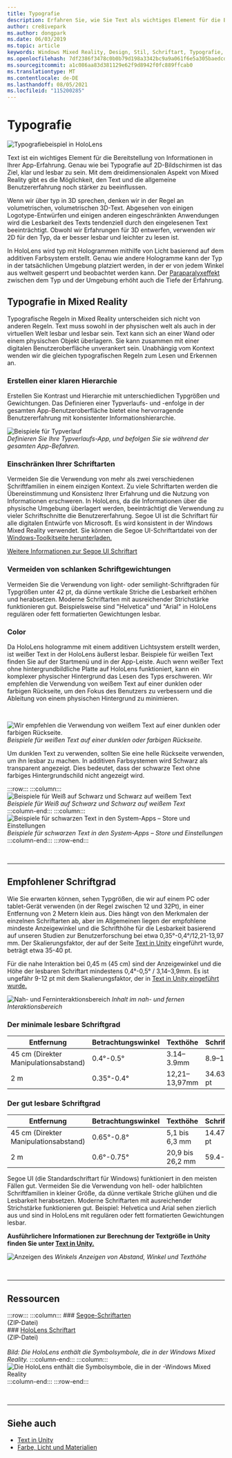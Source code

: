 ```yaml
---
title: Typografie
description: Erfahren Sie, wie Sie Text als wichtiges Element für die Bereitstellung von Informationen in Ihrer Mixed Reality-App-Erfahrung entwerfen und implementieren.
author: cre8ivepark
ms.author: dongpark
ms.date: 06/03/2019
ms.topic: article
keywords: Windows Mixed Reality, Design, Stil, Schriftart, Typografie, Ui, UX, Text, Mixed Reality-Headset, Windows Mixed Reality-Headset, Virtual Reality-Headset, HoloLens
ms.openlocfilehash: 7df2386f3478c0b0b79d198a3342bc9a9a061f6e5a305baedcd91be9c2f09f04
ms.sourcegitcommit: a1c086aa83d381129e62f9d8942f0fc889ffcab0
ms.translationtype: MT
ms.contentlocale: de-DE
ms.lasthandoff: 08/05/2021
ms.locfileid: "115200285"
---
```

# <a name="typography"></a>Typografie

![Typografiebeispiel in HoloLens](images/typography-cover.png)<br>


Text ist ein wichtiges Element für die Bereitstellung von Informationen in Ihrer App-Erfahrung. Genau wie bei Typografie auf 2D-Bildschirmen ist das Ziel, klar und lesbar zu sein. Mit dem dreidimensionalen Aspekt von Mixed Reality gibt es die Möglichkeit, den Text und die allgemeine Benutzererfahrung noch stärker zu beeinflussen.

Wenn wir über typ in 3D sprechen, denken wir in der Regel an volumetrischen, volumetrischen 3D-Text. Abgesehen von einigen Logotype-Entwürfen und einigen anderen eingeschränkten Anwendungen wird die Lesbarkeit des Texts tendenziell durch den eingelesenen Text beeinträchtigt. Obwohl wir Erfahrungen für 3D entwerfen, verwenden wir 2D für den Typ, da er besser lesbar und leichter zu lesen ist.

In HoloLens wird typ mit Hologrammen mithilfe von Licht basierend auf dem additiven Farbsystem erstellt. Genau wie andere Hologramme kann der Typ in der tatsächlichen Umgebung platziert werden, in der er von jedem Winkel aus weltweit gesperrt und beobachtet werden kann. Der [Paraparalyxeffekt](https://en.wikipedia.org/wiki/Parallax) zwischen dem Typ und der Umgebung erhöht auch die Tiefe der Erfahrung.

## <a name="typography-in-mixed-reality"></a>Typografie in Mixed Reality

Typografische Regeln in Mixed Reality unterscheiden sich nicht von anderen Regeln. Text muss sowohl in der physischen welt als auch in der virtuellen Welt lesbar und lesbar sein. Text kann sich an einer Wand oder einem physischen Objekt überlagern. Sie kann zusammen mit einer digitalen Benutzeroberfläche unverankert sein. Unabhängig vom Kontext wenden wir die gleichen typografischen Regeln zum Lesen und Erkennen an.

### <a name="create-clear-hierarchy"></a>Erstellen einer klaren Hierarchie

Erstellen Sie Kontrast und Hierarchie mit unterschiedlichen Typgrößen und Gewichtungen. Das Definieren einer Typverlaufs- und -enfolge in der gesamten App-Benutzeroberfläche bietet eine hervorragende Benutzererfahrung mit konsistenter Informationshierarchie.

![Beispiele für Typverlauf](images/typography-ramp-1000px.jpg)<br>
*Definieren Sie Ihre Typverlaufs-App, und befolgen Sie sie während der gesamten App-Befahren.*

### <a name="limit-your-fonts"></a>Einschränken Ihrer Schriftarten

Vermeiden Sie die Verwendung von mehr als zwei verschiedenen Schriftfamilien in einem einzigen Kontext. Zu viele Schriftarten werden die Übereinstimmung und Konsistenz Ihrer Erfahrung und die Nutzung von Informationen erschweren. In HoloLens, da die Informationen über die physische Umgebung überlagert werden, beeinträchtigt die Verwendung zu vieler Schriftschnitte die Benutzererfahrung. Segoe UI ist die Schriftart für alle digitalen Entwürfe von Microsoft. Es wird konsistent in der Windows Mixed Reality verwendet. Sie können die Segoe UI-Schriftartdatei von der [Windows-Toolkitseite herunterladen.](/windows/uwp/design-downloads/)

[Weitere Informationen zur Segoe UI Schriftart](/windows/uwp/design/style/typography)

### <a name="avoid-thin-font-weights"></a>Vermeiden von schlanken Schriftgewichtungen

Vermeiden Sie die Verwendung von light- oder semilight-Schriftgraden für Typgrößen unter 42 pt, da dünne vertikale Striche die Lesbarkeit erhöhen und herabsetzen. Moderne Schriftarten mit ausreichender Strichstärke funktionieren gut. Beispielsweise sind "Helvetica" und "Arial" in HoloLens regulären oder fett formatierten Gewichtungen lesbar.

### <a name="color"></a>Color

Da HoloLens hologramme mit einem additiven Lichtsystem erstellt werden, ist weißer Text in der HoloLens äußerst lesbar. Beispiele für weißen Text finden Sie auf der Startmenü und in der App-Leiste. Auch wenn weißer Text ohne hintergrundbildliche Platte auf HoloLens funktioniert, kann ein komplexer physischer Hintergrund das Lesen des Typs erschweren. Wir empfehlen die Verwendung von weißem Text auf einer dunklen oder farbigen Rückseite, um den Fokus des Benutzers zu verbessern und die Ableitung von einem physischen Hintergrund zu minimieren.

<br>


![Wir empfehlen die Verwendung von weißem Text auf einer dunklen oder farbigen Rückseite. ](images/typography-whiteonblack2-1000px.jpg)
 *Beispiele für weißen Text auf einer dunklen oder farbigen Rückseite.*
<br>

Um dunklen Text zu verwenden, sollten Sie eine helle Rückseite verwenden, um ihn lesbar zu machen. In additiven Farbsystemen wird Schwarz als transparent angezeigt. Dies bedeutet, dass der schwarze Text ohne farbiges Hintergrundschild nicht angezeigt wird.

:::row:::
    :::column:::
        ![Beispiele für Weiß auf Schwarz und Schwarz auf weißem Text](images/typography-whiteonblack.png)<br>
        *Beispiele für Weiß auf Schwarz und Schwarz auf weißem Text*<br>
    :::column-end:::
    :::column:::
        ![Beispiele für schwarzen Text in den System-Apps – Store und Einstellungen](images/640px-typography-blackonwhite.jpg)<br>
        *Beispiele für schwarzen Text in den System-Apps – Store und Einstellungen*<br>
    :::column-end:::
:::row-end:::

<br>

---

## <a name="recommended-font-size"></a>Empfohlener Schriftgrad

Wie Sie erwarten können, sehen Typgrößen, die wir auf einem PC oder tablet-Gerät verwenden (in der Regel zwischen 12 und 32Pt), in einer Entfernung von 2 Metern klein aus. Dies hängt von den Merkmalen der einzelnen Schriftarten ab, aber im Allgemeinen liegen der empfohlene mindeste Anzeigewinkel und die Schrifthöhe für die Lesbarkeit basierend auf unseren Studien zur Benutzerforschung bei etwa 0,35°-0,4°/12,21-13,97 mm. Der Skalierungsfaktor, der auf der Seite [Text in Unity](../develop/unity/text-in-unity.md) eingeführt wurde, beträgt etwa 35-40 pt. 

Für die nahe Interaktion bei 0,45 m (45 cm) sind der Anzeigewinkel und die Höhe der lesbaren Schriftart mindestens 0,4°-0,5° / 3,14–3,9mm. Es ist ungefähr 9-12 pt mit dem Skalierungsfaktor, der in [Text in Unity eingeführt wurde.](../develop/unity/text-in-unity.md)

![Nah- und Ferninteraktionsbereich ](images/typography-distance-1000px.jpg)
 *Inhalt im nah- und fernen Interaktionsbereich*

### <a name="the-minimum-legible-font-size"></a>Der minimale lesbare Schriftgrad

| Entfernung | Betrachtungswinkel | Texthöhe | Schriftgrad** |
|---------|---------|---------|---------|
| 45 cm (Direkter Manipulationsabstand) | 0.4°-0.5° | 3.14–3.9mm | 8.9–11.13pt |
| 2 m | 0.35°-0.4° | 12,21–13,97mm | 34.63-39.58 pt |

### <a name="the-comfortably-legible-font-size"></a>Der gut lesbare Schriftgrad

| Entfernung | Betrachtungswinkel | Texthöhe | Schriftgrad** |
|---------|---------|---------|---------|
| 45 cm (Direkter Manipulationsabstand) | 0.65°-0.8° | 5,1 bis 6,3 mm | 14.47-17.8 pt |
| 2 m | 0.6°-0.75° | 20,9 bis 26,2 mm | 59.4-74.2 pt |


Segoe UI (die Standardschriftart für Windows) funktioniert in den meisten Fällen gut. Vermeiden Sie die Verwendung von hell- oder halblichten Schriftfamilien in kleiner Größe, da dünne vertikale Striche glühen und die Lesbarkeit herabsetzen. Moderne Schriftarten mit ausreichender Strichstärke funktionieren gut. Beispiel: Helvetica und Arial sehen zierlich aus und sind in HoloLens mit regulären oder fett formatierten Gewichtungen lesbar.

**Ausführlichere Informationen zur Berechnung der Textgröße in Unity finden Sie unter [Text in Unity.](../develop/unity/text-in-unity.md)**

![Anzeigen des ](images/Text_In_Unity_ViewingAngle.jpg)
 *Winkels Anzeigen von Abstand, Winkel und Texthöhe*

<br>

---

## <a name="resources"></a>Ressourcen

:::row:::
    :::column:::
    ### <a name="segoe-fontsbr"></a>[Segoe-Schriftarten](https://download.microsoft.com/download/1/B/C/1BCF071A-78EE-4968-ACBE-15461C274B61/Segoe%20fonts%20v1705.zip)<br>
    (ZIP-Datei)<br>
    ### <a name="hololens-fontbr"></a>[HoloLens Schriftart](https://download.microsoft.com/download/3/8/D/38D659E2-4B9C-413A-B2E7-1956181DC427/Hololens%20font.zip)<br>
    (ZIP-Datei)<br>
    <br>
    *Bild: Die HoloLens enthält die Symbolsymbole, die in der Windows Mixed Reality.*
    :::column-end:::
        :::column:::
        ![Die HoloLens enthält die Symbolsymbole, die in der -Windows Mixed Reality](images/hololensmdl2symbols.jpg)<br>
    :::column-end:::
:::row-end:::


<br>

---

## <a name="see-also"></a>Siehe auch

* [Text in Unity](../develop/unity/text-in-unity.md)
* [Farbe, Licht und Materialien](./color-light-and-materials.md)